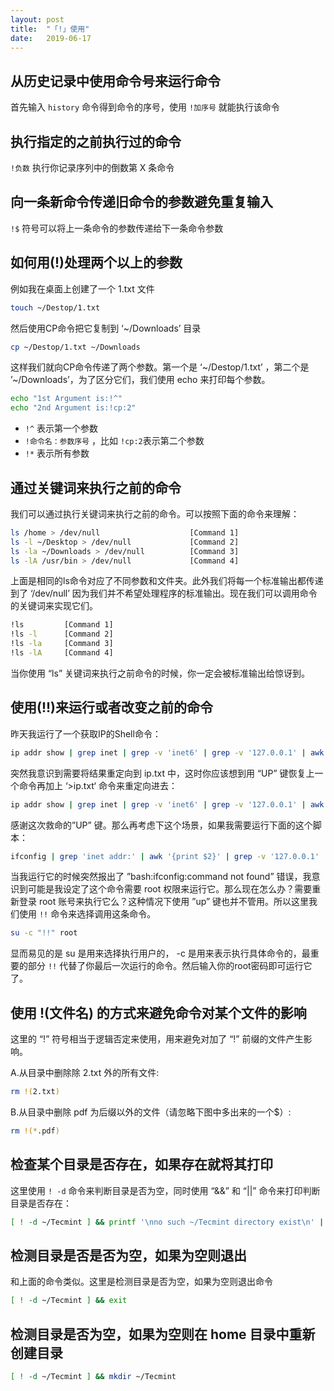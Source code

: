 ```yaml
---
layout: post
title:  "「!」使用"
date:   2019-06-17
---
```


## 从历史记录中使用命令号来运行命令

首先输入 `history` 命令得到命令的序号，使用 `!加序号` 就能执行该命令

## 执行指定的之前执行过的命令

`!负数` 执行你记录序列中的倒数第 X 条命令

## 向一条新命令传递旧命令的参数避免重复输入

`!$` 符号可以将上一条命令的参数传递给下一条命令参数

## 如何用(!)处理两个以上的参数

例如我在桌面上创建了一个 1.txt 文件

```sh
touch ~/Destop/1.txt
```

然后使用CP命令把它复制到 ‘~/Downloads’ 目录

```sh
cp ~/Destop/1.txt ~/Downloads
```

这样我们就向CP命令传递了两个参数。第一个是 ‘~/Destop/1.txt’ ，第二个是 ’~/Downloads’，为了区分它们，我们使用 echo 来打印每个参数。

```sh
echo "1st Argument is:!^"
echo "2nd Argument is:!cp:2"
```

- `!^` 表示第一个参数
- `!命令名：参数序号` ，比如 `!cp:2`表示第二个参数
- `!*` 表示所有参数

## 通过关键词来执行之前的命令

我们可以通过执行关键词来执行之前的命令。可以按照下面的命令来理解：

```sh
ls /home > /dev/null                    [Command 1]
ls -l ~/Desktop > /dev/null             [Command 2]
ls -la ~/Downloads > /dev/null          [Command 3]
ls -lA /usr/bin > /dev/null             [Command 4]
```

上面是相同的ls命令对应了不同参数和文件夹。此外我们将每一个标准输出都传递到了 ‘/dev/null’ 因为我们并不希望处理程序的标准输出。现在我们可以调用命令的关键词来实现它们。

```sh
!ls         [Command 1]
!ls -l      [Command 2]
!ls -la     [Command 3]
!ls -lA     [Command 4]
```

当你使用 “ls” 关键词来执行之前命令的时候，你一定会被标准输出给惊讶到。

## 使用(!!)来运行或者改变之前的命令

昨天我运行了一个获取IP的Shell命令：

```sh
ip addr show | grep inet | grep -v 'inet6' | grep -v '127.0.0.1' | awk '{print $2}' | cut -f 1 -d/
```

突然我意识到需要将结果重定向到 ip.txt 中，这时你应该想到用 “UP” 键恢复上一个命令再加上 ‘>ip.txt‘ 命令来重定向进去：

```sh
ip addr show | grep inet | grep -v 'inet6' | grep -v '127.0.0.1' | awk '{print $2}' | cut -f1 -d/ > ip.txt
```

感谢这次救命的”UP” 键。那么再考虑下这个场景，如果我需要运行下面的这个脚本：

```sh
ifconfig | grep 'inet addr:' | awk '{print $2}' | grep -v '127.0.0.1' | cut -f2 -d:
```

当我运行它的时候突然报出了 ”bash:ifconfig:command not found” 错误，我意识到可能是我设定了这个命令需要 root 权限来运行它。那么现在怎么办？需要重新登录 root 账号来执行它么？这种情况下使用 ”up” 键也并不管用。所以这里我们使用 `!!` 命令来选择调用这条命令。

```sh
su -c "!!" root
```

显而易见的是 su 是用来选择执行用户的， -c 是用来表示执行具体命令的，最重要的部分 `!!` 代替了你最后一次运行的命令。然后输入你的root密码即可运行它了。

## 使用 !(文件名) 的方式来避免命令对某个文件的影响

这里的 “!” 符号相当于逻辑否定来使用，用来避免对加了 “!” 前缀的文件产生影响。

A.从目录中删除除 2.txt 外的所有文件:

```sh
rm !(2.txt)
```

B.从目录中删除 pdf 为后缀以外的文件（请忽略下图中多出来的一个$）:

```sh
rm !(*.pdf)
```

## 检查某个目录是否存在，如果存在就将其打印

这里使用 `! -d`  命令来判断目录是否为空，同时使用 “&&” 和 “||” 命令来打印判断目录是否存在：

```sh
[ ! -d ~/Tecmint ] && printf '\nno such ~/Tecmint directory exist\n' || printf '\n~/Tecmint directory exist\n'
```

## 检测目录是否是否为空，如果为空则退出

和上面的命令类似。这里是检测目录是否为空，如果为空则退出命令

```sh
[ ! -d ~/Tecmint ] && exit
```


## 检测目录是否为空，如果为空则在 home 目录中重新创建目录

```sh
[ ! -d ~/Tecmint ] && mkdir ~/Tecmint
```

